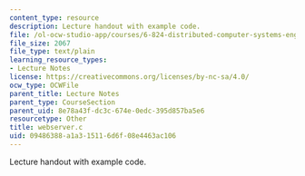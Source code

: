 ```yaml
---
content_type: resource
description: Lecture handout with example code.
file: /ol-ocw-studio-app/courses/6-824-distributed-computer-systems-engineering-spring-2006/09486388a1a315116d6f08e4463ac106_webserver.c
file_size: 2067
file_type: text/plain
learning_resource_types:
- Lecture Notes
license: https://creativecommons.org/licenses/by-nc-sa/4.0/
ocw_type: OCWFile
parent_title: Lecture Notes
parent_type: CourseSection
parent_uid: 8e78a43f-dc3c-674e-0edc-395d857ba5e6
resourcetype: Other
title: webserver.c
uid: 09486388-a1a3-1511-6d6f-08e4463ac106
---
```

Lecture handout with example code.